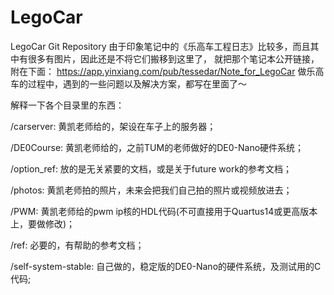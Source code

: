 LegoCar
=======

LegoCar Git Repository
由于印象笔记中的《乐高车工程日志》比较多，而且其中有很多有图片，因此还是不将它们搬移到这里了，
就把那个笔记本公开链接，附在下面：
https://app.yinxiang.com/pub/tessedar/Note_for_LegoCar
做乐高车的过程中，遇到的一些问题以及解决方案，都写在里面了～

解释一下各个目录里的东西：

/carserver: 黄凯老师给的，架设在车子上的服务器；

/DE0Course: 黄凯老师给的，之前TUM的老师做好的DE0-Nano硬件系统；

/option_ref: 放的是无关紧要的文档，或是关于future work的参考文档；

/photos: 黄凯老师拍的照片，未来会把我们自己拍的照片或视频放进去；

/PWM: 黄凯老师给的pwm ip核的HDL代码(不可直接用于Quartus14或更高版本上，要做修改)；

/ref: 必要的，有帮助的参考文档；

/self-system-stable: 自己做的，稳定版的DE0-Nano的硬件系统，及测试用的C代码;


